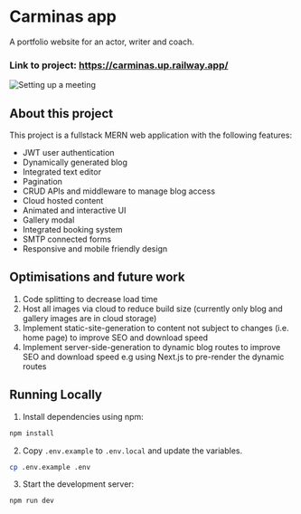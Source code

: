 # Carminas app

A portfolio website for an actor, writer and coach.

### Link to project: https://carminas.up.railway.app/
![Setting up a meeting](carminas-a-readme.gif?raw=true "Booking a meeting")

## About this project

This project is a fullstack MERN web application with the following features: 

- JWT user authentication
- Dynamically generated blog
- Integrated text editor
- Pagination
- CRUD APIs and middleware to manage blog access
- Cloud hosted content
- Animated and interactive UI
- Gallery modal
- Integrated booking system
- SMTP connected forms
- Responsive and mobile friendly design

## Optimisations and future work

1. Code splitting to decrease load time
2. Host all images via cloud to reduce build size (currently only blog and gallery images are in cloud storage)
3. Implement static-site-generation to content not subject to changes (i.e. home page) to improve SEO and download speed
4. Implement server-side-generation to dynamic blog routes to improve SEO and download speed e.g using Next.js to pre-render the dynamic routes

## Running Locally

1. Install dependencies using npm:

```sh
npm install
```

2. Copy `.env.example` to `.env.local` and update the variables.

```sh
cp .env.example .env
```

3. Start the development server:

```sh
npm run dev
```